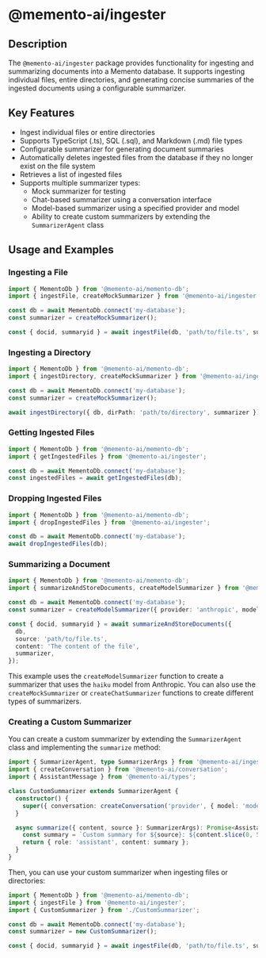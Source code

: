 # @memento-ai/ingester

## Description
The `@memento-ai/ingester` package provides functionality for ingesting and summarizing documents into a Memento database. It supports ingesting individual files, entire directories, and generating concise summaries of the ingested documents using a configurable summarizer.

## Key Features
- Ingest individual files or entire directories
- Supports TypeScript (.ts), SQL (.sql), and Markdown (.md) file types
- Configurable summarizer for generating document summaries
- Automatically deletes ingested files from the database if they no longer exist on the file system
- Retrieves a list of ingested files
- Supports multiple summarizer types:
  - Mock summarizer for testing
  - Chat-based summarizer using a conversation interface
  - Model-based summarizer using a specified provider and model
  - Ability to create custom summarizers by extending the `SummarizerAgent` class

## Usage and Examples
### Ingesting a File
```typescript
import { MementoDb } from '@memento-ai/memento-db';
import { ingestFile, createMockSummarizer } from '@memento-ai/ingester';

const db = await MementoDb.connect('my-database');
const summarizer = createMockSummarizer();

const { docid, summaryid } = await ingestFile(db, 'path/to/file.ts', summarizer);
```

### Ingesting a Directory
```typescript
import { MementoDb } from '@memento-ai/memento-db';
import { ingestDirectory, createMockSummarizer } from '@memento-ai/ingester';

const db = await MementoDb.connect('my-database');
const summarizer = createMockSummarizer();

await ingestDirectory({ db, dirPath: 'path/to/directory', summarizer });
```

### Getting Ingested Files
```typescript
import { MementoDb } from '@memento-ai/memento-db';
import { getIngestedFiles } from '@memento-ai/ingester';

const db = await MementoDb.connect('my-database');
const ingestedFiles = await getIngestedFiles(db);
```

### Dropping Ingested Files
```typescript
import { MementoDb } from '@memento-ai/memento-db';
import { dropIngestedFiles } from '@memento-ai/ingester';

const db = await MementoDb.connect('my-database');
await dropIngestedFiles(db);
```

### Summarizing a Document
```typescript
import { MementoDb } from '@memento-ai/memento-db';
import { summarizeAndStoreDocuments, createModelSummarizer } from '@memento-ai/ingester';

const db = await MementoDb.connect('my-database');
const summarizer = createModelSummarizer({ provider: 'anthropic', model: 'haiku' });

const { docid, summaryid } = await summarizeAndStoreDocuments({
  db,
  source: 'path/to/file.ts',
  content: 'The content of the file',
  summarizer,
});
```

This example uses the `createModelSummarizer` function to create a summarizer that uses the `haiku` model from Anthropic. You can also use the `createMockSummarizer` or `createChatSummarizer` functions to create different types of summarizers.

### Creating a Custom Summarizer
You can create a custom summarizer by extending the `SummarizerAgent` class and implementing the `summarize` method:

```typescript
import { SummarizerAgent, type SummarizerArgs } from '@memento-ai/ingester';
import { createConversation } from '@memento-ai/conversation';
import { AssistantMessage } from '@memento-ai/types';

class CustomSummarizer extends SummarizerAgent {
  constructor() {
    super({ conversation: createConversation('provider', { model: 'model-name' }) });
  }

  async summarize({ content, source }: SummarizerArgs): Promise<AssistantMessage> {
    const summary = `Custom summary for ${source}: ${content.slice(0, 50)}...`;
    return { role: 'assistant', content: summary };
  }
}
```

Then, you can use your custom summarizer when ingesting files or directories:

```typescript
import { MementoDb } from '@memento-ai/memento-db';
import { ingestFile } from '@memento-ai/ingester';
import { CustomSummarizer } from './CustomSummarizer';

const db = await MementoDb.connect('my-database');
const summarizer = new CustomSummarizer();

const { docid, summaryid } = await ingestFile(db, 'path/to/file.ts', summarizer);
```
